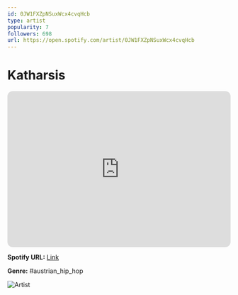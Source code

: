```yaml
---
id: 0JW1FXZpNSuxWcx4cvqHcb
type: artist
popularity: 7
followers: 698
url: https://open.spotify.com/artist/0JW1FXZpNSuxWcx4cvqHcb
---
```

# Katharsis

<iframe style="border-radius:12px" src="https://open.spotify.com/embed/artist/0JW1FXZpNSuxWcx4cvqHcb" width="100%" height="352" frameBorder="0" allowfullscreen="" allow="autoplay; clipboard-write; encrypted-media; fullscreen; picture-in-picture" loading="lazy"></iframe>

**Spotify URL:** [Link](https://open.spotify.com/artist/0JW1FXZpNSuxWcx4cvqHcb)

**Genre:**  #austrian_hip_hop

![Artist](https://i.scdn.co/image/ab67616d0000b2735ced6f1ddb4711e9528c5021)
